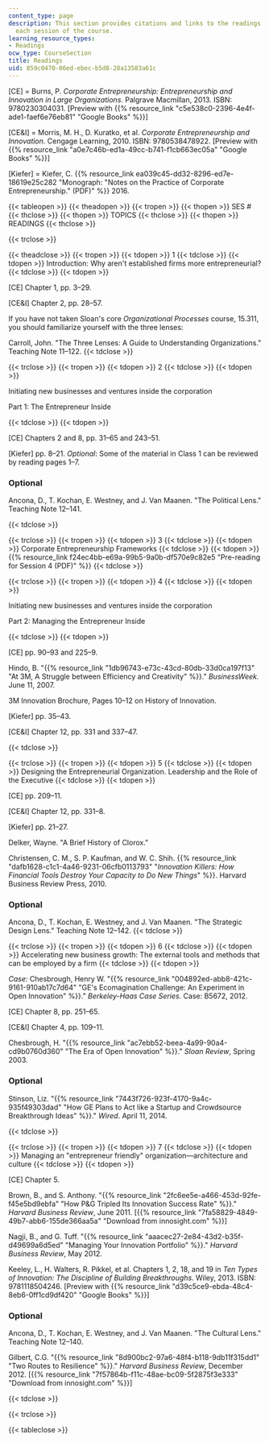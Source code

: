 ```yaml
---
content_type: page
description: This section provides citations and links to the readings assigned for
  each session of the course.
learning_resource_types:
- Readings
ocw_type: CourseSection
title: Readings
uid: 859c0470-06ed-ebec-b5d8-28a13583a61c
---
```


\[CE\] = Burns, P. _Corporate Entrepreneurship: Entrepreneurship and Innovation in Large Organizations_. Palgrave Macmillan, 2013. ISBN: 9780230304031. \[Preview with {{% resource_link "c5e538c0-2396-4e4f-ade1-faef6e76eb81" "Google Books" %}}\]

\[CE&I\] = Morris, M. H., D. Kuratko, et al. _Corporate Entrepreneurship and Innovation_. Cengage Learning, 2010. ISBN: 9780538478922. \[Preview with {{% resource_link "a0e7c46b-ed1a-49cc-b741-f1cb663ec05a" "Google Books" %}}\]

\[Kiefer\] = Kiefer, C. {{% resource_link ea039c45-dd32-8296-ed7e-18619e25c282 "Monograph: \"Notes on the Practice of Corporate Entrepreneurship.\" (PDF)" %}} 2016.

{{< tableopen >}}
{{< theadopen >}}
{{< tropen >}}
{{< thopen >}}
SES #
{{< thclose >}}
{{< thopen >}}
TOPICS
{{< thclose >}}
{{< thopen >}}
READINGS
{{< thclose >}}

{{< trclose >}}

{{< theadclose >}}
{{< tropen >}}
{{< tdopen >}}
1
{{< tdclose >}}
{{< tdopen >}}
Introduction: Why aren't established firms more entrepreneurial?
{{< tdclose >}}
{{< tdopen >}}


\[CE\] Chapter 1, pp. 3–29.

\[CE&I\] Chapter 2, pp. 28–57.

If you have not taken Sloan's core _Organizational Processes_ course, 15.311, you should familiarize yourself with the three lenses:

Carroll, John. "The Three Lenses: A Guide to Understanding Organizations." Teaching Note 11–122.
{{< tdclose >}}

{{< trclose >}}
{{< tropen >}}
{{< tdopen >}}
2
{{< tdclose >}}
{{< tdopen >}}


Initiating new businesses and ventures inside the corporation

Part 1: The Entrepreneur Inside


{{< tdclose >}}
{{< tdopen >}}


\[CE\] Chapters 2 and 8, pp. 31–65 and 243–51.

\[Kiefer\] pp. 8–21. _Optional_: Some of the material in Class 1 can be reviewed by reading pages 1–7.

### Optional

Ancona, D., T. Kochan, E. Westney, and J. Van Maanen. "The Political Lens." Teaching Note 12–141.


{{< tdclose >}}

{{< trclose >}}
{{< tropen >}}
{{< tdopen >}}
3
{{< tdclose >}}
{{< tdopen >}}
Corporate Entrepreneurship Frameworks
{{< tdclose >}}
{{< tdopen >}}
{{% resource_link f24ec4bb-e69a-99b5-9a0b-df570e9c82e5 "Pre-reading for Session 4 (PDF)" %}}
{{< tdclose >}}

{{< trclose >}}
{{< tropen >}}
{{< tdopen >}}
4
{{< tdclose >}}
{{< tdopen >}}


Initiating new businesses and ventures inside the corporation

Part 2: Managing the Entrepreneur Inside


{{< tdclose >}}
{{< tdopen >}}


\[CE\] pp. 90–93 and 225–9.

Hindo, B. "{{% resource_link "1db96743-e73c-43cd-80db-33d0ca197f13" "At 3M, A Struggle between Efficiency and Creativity" %}}." _BusinessWeek._ June 11, 2007.

3M Innovation Brochure, Pages 10–12 on History of Innovation.

\[Kiefer\] pp. 35–43.

\[CE&I\] Chapter 12, pp. 331 and 337–47.


{{< tdclose >}}

{{< trclose >}}
{{< tropen >}}
{{< tdopen >}}
5
{{< tdclose >}}
{{< tdopen >}}
Designing the Entrepreneurial Organization. Leadership and the Role of the Executive
{{< tdclose >}}
{{< tdopen >}}


\[CE\] pp. 209–11.

\[CE&I\] Chapter 12, pp. 331–8.

\[Kiefer\] pp. 21–27.

Delker, Wayne. "A Brief History of Clorox."

Christensen, C. M., S. P. Kaufman, and W. C. Shih. {{% resource_link "dafb1628-c1c1-4a46-9231-06cfb0113793" "_Innovation Killers: How Financial Tools Destroy Your Capacity to Do New Things_" %}}. Harvard Business Review Press, 2010.

### Optional

Ancona, D., T. Kochan, E. Westney, and J. Van Maanen. "The Strategic Design Lens." Teaching Note 12–142.
{{< tdclose >}}

{{< trclose >}}
{{< tropen >}}
{{< tdopen >}}
6
{{< tdclose >}}
{{< tdopen >}}
Accelerating new business growth: The external tools and methods that can be employed by a firm
{{< tdclose >}}
{{< tdopen >}}


_Case_: Chesbrough, Henry W. "{{% resource_link "004892ed-abb8-421c-9161-910ab17c7d64" "GE's Ecomagination Challenge: An Experiment in Open Innovation" %}}." _Berkeley-Haas Case Series_. Case: B5672, 2012.

\[CE\] Chapter 8, pp. 251–65.

\[CE&I\] Chapter 4, pp. 109–11.

Chesbrough, H. "{{% resource_link "ac7ebb52-beea-4a99-90a4-cd9b0760d360" "The Era of Open Innovation" %}}." _Sloan Review_, Spring 2003.

### Optional

Stinson, Liz. "{{% resource_link "7443f726-923f-4170-9a4c-935f49303dad" "How GE Plans to Act like a Startup and Crowdsource Breakthrough Ideas" %}}." _Wired_. April 11, 2014.


{{< tdclose >}}

{{< trclose >}}
{{< tropen >}}
{{< tdopen >}}
7
{{< tdclose >}}
{{< tdopen >}}
Managing an "entrepreneur friendly" organization—architecture and culture
{{< tdclose >}}
{{< tdopen >}}


\[CE\] Chapter 5.

Brown, B., and S. Anthony. "{{% resource_link "2fc6ee5e-a466-453d-92fe-f45e5bd9ebfa" "How P&G Tripled Its Innovation Success Rate" %}}." _Harvard Business Review_, June 2011. \[{{% resource_link "7fa58829-4849-49b7-abb6-155de366aa5a" "Download from innosight.com" %}}\]

Nagji, B., and G. Tuff. "{{% resource_link "aaacec27-2e84-43d2-b35f-d49699a6d5ed" "Managing Your Innovation Portfolio" %}}." _Harvard Business Review_, May 2012.

Keeley, L., H. Walters, R. Pikkel, et al. Chapters 1, 2, 18, and 19 in _Ten Types of Innovation: The Discipline of Building Breakthroughs_. Wiley, 2013. ISBN: 9781118504246. \[Preview with {{% resource_link "d39c5ce9-ebda-48c4-8eb6-0ff1cd9df420" "Google Books" %}}\]

### Optional

Ancona, D., T. Kochan, E. Westney, and J. Van Maanen. "The Cultural Lens." Teaching Note 12–140.

Gilbert, C.G. "{{% resource_link "8d900bc2-97a6-48f4-b118-9db11f315dd1" "Two Routes to Resilience" %}}." _Harvard Business Review_, December 2012. \[{{% resource_link "7f57864b-f11c-48ae-bc09-5f2875f3e333" "Download from innosight.com" %}}\]


{{< tdclose >}}

{{< trclose >}}

{{< tableclose >}}